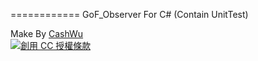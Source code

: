 ============
GoF_Observer For C# (Contain UnitTest)
 
 <span>
       Make By <a xmlns:cc="http://creativecommons.org/ns#" href="http://www.cashwu.com/" property="cc:attributionName" rel="cc:attributionURL">CashWu</a>
       <br>
       <a id="cc_icon" rel="license" href="http://creativecommons.org/licenses/by-nc-nd/3.0/deed.zh_TW">
         <img alt="創用 CC 授權條款" style="border-width:0" src="http://i.creativecommons.org/l/by-nc-nd/3.0/88x31.png" />
       </a>
       
       
 </span>
